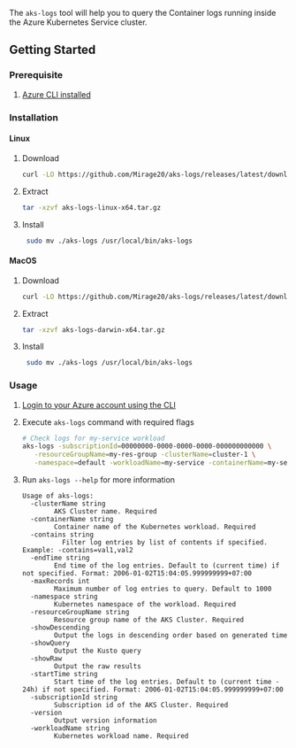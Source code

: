 
The `aks-logs` tool will help you to query the Container logs running inside the Azure Kubernetes Service cluster.

## Getting Started

### Prerequisite

1. [Azure CLI installed](https://docs.microsoft.com/en-us/cli/azure/install-azure-cli)

### Installation

#### Linux

1. Download

    ```bash
    curl -LO https://github.com/Mirage20/aks-logs/releases/latest/download/aks-logs-linux-x64.tar.gz
    ```
2. Extract

    ```bash
    tar -xzvf aks-logs-linux-x64.tar.gz
    ```
3. Install

    ```bash
     sudo mv ./aks-logs /usr/local/bin/aks-logs
    ```

#### MacOS

1. Download

    ```bash
    curl -LO https://github.com/Mirage20/aks-logs/releases/latest/download/aks-logs-darwin-x64.tar.gz
    ```
2. Extract

    ```bash
    tar -xzvf aks-logs-darwin-x64.tar.gz
    ```
3. Install

    ```bash
     sudo mv ./aks-logs /usr/local/bin/aks-logs
    ```

### Usage

1. [Login to your Azure account using the CLI](https://docs.microsoft.com/en-us/cli/azure/authenticate-azure-cli)
   
2. Execute `aks-logs` command with required flags

    ```bash
    # Check logs for my-service workload
    aks-logs -subscriptionId=00000000-0000-0000-0000-000000000000 \
       -resourceGroupName=my-res-group -clusterName=cluster-1 \
       -namespace=default -workloadName=my-service -containerName=my-service
    ```

3. Run `aks-logs --help` for more information

    ```text
    Usage of aks-logs:
      -clusterName string
            AKS Cluster name. Required
      -containerName string
            Container name of the Kubernetes workload. Required
      -contains string
              Filter log entries by list of contents if specified. Example: -contains=val1,val2
      -endTime string
            End time of the log entries. Default to (current time) if not specified. Format: 2006-01-02T15:04:05.999999999+07:00
      -maxRecords int
            Maximum number of log entries to query. Default to 1000
      -namespace string
            Kubernetes namespace of the workload. Required
      -resourceGroupName string
            Resource group name of the AKS Cluster. Required
      -showDescending
            Output the logs in descending order based on generated time
      -showQuery
            Output the Kusto query
      -showRaw
            Output the raw results
      -startTime string
            Start time of the log entries. Default to (current time - 24h) if not specified. Format: 2006-01-02T15:04:05.999999999+07:00
      -subscriptionId string
            Subscription id of the AKS Cluster. Required
      -version
            Output version information
      -workloadName string
            Kubernetes workload name. Required
    ```
